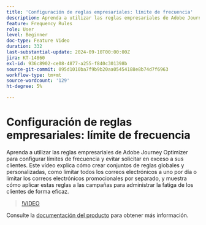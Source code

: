 ```yaml
---
title: 'Configuración de reglas empresariales: límite de frecuencia'
description: Aprenda a utilizar las reglas empresariales de Adobe Journey Optimizer (AJO) para configurar límites de frecuencia y evitar solicitar en exceso a sus clientes. Este vídeo explica cómo crear conjuntos de reglas globales y personalizadas, como limitar todos los correos electrónicos a uno por día o limitar los correos electrónicos promocionales por separado, y muestra cómo aplicar estas reglas a las campañas para administrar la fatiga de los clientes de forma eficaz.
feature: Frequency Rules
role: User
level: Beginner
doc-type: Feature Video
duration: 332
last-substantial-update: 2024-09-10T00:00:00Z
jira: KT-14860
exl-id: 936c8902-ce08-4877-a255-f840c301398b
source-git-commit: 095d1010ba7f9b9b20aa05454188e8b74d7f6963
workflow-type: tm+mt
source-wordcount: '129'
ht-degree: 5%

---
```


# Configuración de reglas empresariales: límite de frecuencia

Aprenda a utilizar las reglas empresariales de Adobe Journey Optimizer para configurar límites de frecuencia y evitar solicitar en exceso a sus clientes. Este vídeo explica cómo crear conjuntos de reglas globales y personalizadas, como limitar todos los correos electrónicos a uno por día o limitar los correos electrónicos promocionales por separado, y muestra cómo aplicar estas reglas a las campañas para administrar la fatiga de los clientes de forma eficaz.

>[!VIDEO](https://video.tv.adobe.com/v/3433395/?learn=on)

Consulte la [documentación del producto](https://experienceleague.adobe.com/es/docs/journey-optimizer/using/configuration/frequency-rules) para obtener más información.
